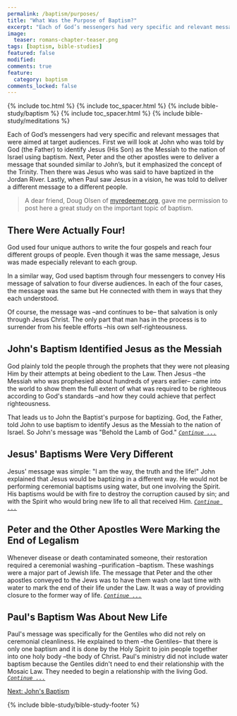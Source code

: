 ```yaml
---
permalink: /baptism/purposes/
title: "What Was the Purpose of Baptism?"
excerpt: "Each of God’s messengers had very specific and relevant messages that were aimed at target audiences. First we will look at John who was told by God (the Father) to identify Jesus (His Son) as the Messiah to the nation of Israel using baptism. Next, Peter and the other apostles were to deliver a message that sounded similar to John’s, but it emphasized the concept of the Trinity. Then there was Jesus who was said to have baptized in the Jordan River. Lastly, when Paul saw Jesus in a vision, he was told to deliver a different message to a different people."
image: 
  teaser: romans-chapter-teaser.png
tags: [baptism, bible-studies]
featured: false
modified:
comments: true
feature:
  category: baptism
comments_locked: false
---
```


{% include toc.html %}
{% include toc_spacer.html %}
{% include bible-study/baptism %}
{% include toc_spacer.html %}
{% include bible-study/meditations %}

Each of God’s messengers had very specific and relevant messages that were aimed at target audiences. First we will look at John who was told by God (the Father) to identify Jesus (His Son) as the Messiah to the nation of Israel using baptism. Next, Peter and the other apostles were to deliver a message that sounded similar to John’s, but it emphasized the concept of the Trinity. Then there was Jesus who was said to have baptized in the Jordan River. Lastly, when Paul saw Jesus in a vision, he was told to deliver a different message to a different people.

> A dear friend, Doug Olsen of <a href="http://myredeemer.org">myredeemer.org</a>, gave me permission to post here a great study on the important topic of baptism.

## There Were Actually Four!

God used four unique authors to write the four gospels and reach four different groups of people. Even though it was the same message, Jesus was made especially relevant to each group.

In a similar way, God used baptism through four messengers to convey His message of salvation to four diverse audiences. In each of the four cases, the message was the same but He connected with them in ways that they each understood.

Of course, the message was –and continues to be– that salvation is only through Jesus Christ. The only part that man has in the process is to surrender from his feeble efforts –his own self-righteousness.

## John's Baptism Identified Jesus as the Messiah

God plainly told the people through the prophets that they were not pleasing Him by their attempts at being obedient to the Law. Then Jesus –the Messiah who was prophesied about hundreds of years earlier– came into the world to show them the full extent of what was required to be righteous according to God's standards –and how they could achieve that perfect righteousness.

That leads us to John the Baptist's purpose for baptizing. God, the Father, told John to use baptism to identify Jesus as the Messiah to the nation of Israel. So John's message was "Behold the Lamb of God." <a href="{{ site.url }}/baptism/purposes/john/"><em>`Continue ...`</em></a>

## Jesus' Baptisms Were Very Different

Jesus' message was simple: "I am the way, the truth and the life!" John explained that Jesus would be baptizing in a different way. He would not be performing ceremonial baptisms using water, but one involving the Spirit. His baptisms would be with fire to destroy the corruption caused by sin; and with the Spirit who would bring new life to all that received Him. <a href="{{ site.url }}/baptism/purposes/jesus/"><em>`Continue ...`</em></a>

## Peter and the Other Apostles Were Marking the End of Legalism

Whenever disease or death contaminated someone, their restoration required a ceremonial washing –purification –baptism. These washings were a major part of Jewish life. The message that Peter and the other apostles conveyed to the Jews was to have them wash one last time with water to mark the end of their life under the Law. It was a way of providing closure to the former way of life. <a href="{{ site.url }}/baptism/purposes/apostle/"><em>`Continue ...`</em></a>

## Paul's Baptism Was About New Life

Paul's message was specifically for the Gentiles who did not rely on ceremonial cleanliness. He explained to them –the Gentiles– that there is only one baptism and it is done by the Holy Spirit to join people together into one holy body –the body of Christ. Paul's ministry did not include water baptism because the Gentiles didn't need to end their relationship with the Mosaic Law. They needed to begin a relationship with the living God. <a href="{{ site.url }}/baptism/purposes/paul/"><em>`Continue ...`</em></a>

<a href="{{ site.url }}/baptism/purposes/john/">Next: John's Baptism</a>

{% include bible-study/bible-study-footer %}
>
